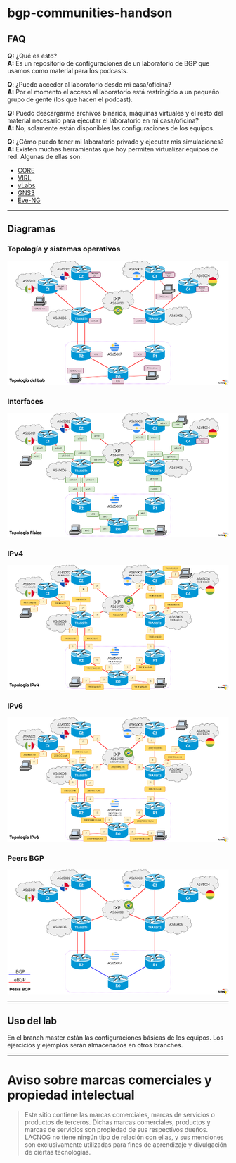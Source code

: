 # bgp-communities-handson

## FAQ

**Q:** ¿Qué es esto?  
**A:** Es un repositorio de configuraciones de un laboratorio de BGP que usamos como material para los podcasts.

**Q**: ¿Puedo acceder al laboratorio desde mi casa/oficina?  
**A:** Por el momento el acceso al laboratorio está restringido a un pequeño grupo de gente (los que hacen el podcast).

**Q:** Puedo descargarme archivos binarios, máquinas virtuales y el resto del material necesario para ejecutar el laboratorio en mi casa/oficina?  
**A:** No, solamente están disponibles las configuraciones de los equipos.

**Q:** ¿Cómo puedo tener mi laboratorio privado y ejecutar mis simulaciones?  
**A:** Existen muchas herramientas que hoy permiten virtualizar equipos de red. Algunas de ellas son:

* [CORE](https://github.com/coreemu/core)
* [VIRL](https://learningnetwork.cisco.com/s/virl)
* [vLabs](https://jlabs.juniper.net/vlabs/)
* [GNS3](https://www.gns3.net)
* [Eve-NG](https://www.eve-ng.net/)

---

## Diagramas
### Topología y sistemas operativos
![Sistemas Operativos](assets/img/lacnog-handson-bgp-os.png)
### Interfaces
![Topología Física](assets/img/lacnog-handson-bgp-interfaces.png)
### IPv4
![IPv4](assets/img/lacnog-handson-bgp-ipv4.png)
### IPv6
![IPv6](assets/img/lacnog-handson-bgp-ipv6.png)
### Peers BGP
![Peers BGP](assets/img/lacnog-handson-bgp-bgp.png)

---

## Uso del lab

En el branch master están las configuraciones básicas de los equipos.
Los ejercicios y ejemplos serán almacenados en otros branches.

---

# Aviso sobre marcas comerciales y propiedad intelectual

> Este sitio contiene las marcas comerciales, marcas de servicios o productos de terceros.
Dichas marcas comerciales, productos y marcas de servicios son propiedad de sus respectivos dueños.
LACNOG no tiene ningún tipo de relación con ellas, y sus menciones son exclusivamente utilizadas para fines de aprendizaje y divulgación de ciertas tecnologías.